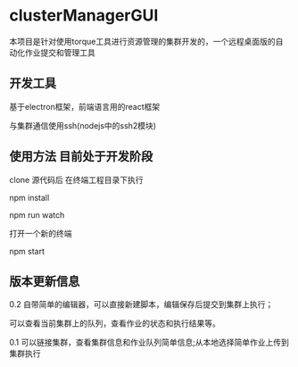 # clusterManagerGUI
本项目是针对使用torque工具进行资源管理的集群开发的，一个远程桌面版的自动化作业提交和管理工具

## 开发工具

基于electron框架，前端语言用的react框架

与集群通信使用ssh(nodejs中的ssh2模块)

## 使用方法 目前处于开发阶段

clone 源代码后 在终端工程目录下执行

npm install

npm run watch

打开一个新的终端

npm start

## 版本更新信息

0.2 自带简单的编辑器，可以直接新建脚本，编辑保存后提交到集群上执行；

可以查看当前集群上的队列，查看作业的状态和执行结果等。

0.1 可以链接集群，查看集群信息和作业队列简单信息;从本地选择简单作业上传到集群执行